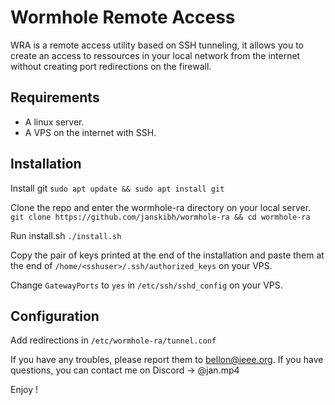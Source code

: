 # Wormhole Remote Access

WRA is a remote access utility based on SSH tunneling, it allows you to create an access to ressources in your local network from the internet without creating port redirections on the firewall.

## Requirements
- A linux server.
- A VPS on the internet with SSH.
  
## Installation

Install git
`sudo apt update && sudo apt install git`

Clone the repo and enter the wormhole-ra directory on your local server.
`git clone https://github.com/janskibh/wormhole-ra && cd wormhole-ra`

Run install.sh
`./install.sh`

Copy the pair of keys printed at the end of the installation and paste them at the end of `/home/<sshuser>/.ssh/authorized_keys` on your VPS.

Change `GatewayPorts` to `yes` in `/etc/ssh/sshd_config` on your VPS.

## Configuration

Add redirections in `/etc/wormhole-ra/tunnel.conf`

If you have any troubles, please report them to bellon@ieee.org.
If you have questions, you can contact me on Discord -> @jan.mp4

Enjoy !
